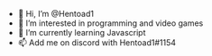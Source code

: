 - 👋 Hi, I’m @Hentoad1
- 👀 I’m interested in programming and video games
- 🌱 I’m currently learning Javascript
- 📫 Add me on discord with Hentoad1#1154

<!---
Hentoad1/Hentoad1 is a ✨ special ✨ repository because its `README.md` (this file) appears on your GitHub profile.
You can click the Preview link to take a look at your changes.
--->

